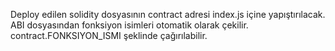 Deploy edilen solidity dosyasının contract adresi index.js içine yapıştırılacak.
ABI dosyasından fonksiyon isimleri otomatik olarak çekilir.
contract.FONKSIYON_ISMI şeklinde çağırılabilir.
